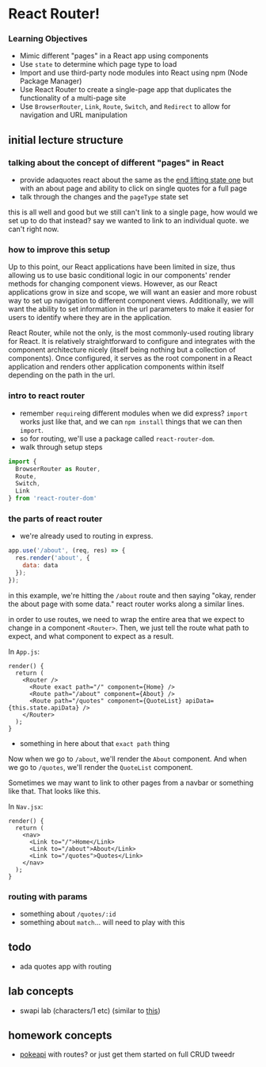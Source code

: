 # React Router!

### Learning Objectives

- Mimic different "pages" in a React app using components
- Use `state` to determine which page type to load
- Import and use third-party node modules into React using npm (Node Package Manager)
- Use React Router to create a single-page app that duplicates the functionality of a multi-page site
- Use `BrowserRouter`, `Link`, `Route`, `Switch`, and `Redirect` to allow for navigation and URL manipulation

## initial lecture structure

### talking about the concept of different "pages" in React
- provide adaquotes react about the same as the [end lifting state one](https://git.generalassemb.ly/nyc-wdi-ada/adaquotes_featuredquote_examples/tree/master/adaquotes-lifted-state) but with an about page and ability to click on single quotes for a full page
- talk through the changes and the `pageType` state set

this is all well and good but we still can't link to a single page, how would we set up to do that instead? say we wanted to link to an individual quote. we can't right now.

### how to improve this setup

Up to this point, our React applications have been limited in size, thus allowing us to use basic conditional logic in our components' render methods for changing component views. However, as our React applications grow in size and scope, we will want an easier and more robust way to set up navigation to different component views. Additionally, we will want the ability to set information in the url parameters to make it easier for users to identify where they are in the application.

React Router, while not the only, is the most commonly-used routing library for React. It is relatively straightforward to configure and integrates with the component architecture nicely (itself being nothing but a collection of components). Once configured, it serves as the root component in a React application and renders other application components within itself depending on the path in the url.

### intro to react router
- remember `require`ing different modules when we did express? `import` works just like that, and we can `npm install` things that we can then `import`.
- so for routing, we'll use a package called `react-router-dom`. 
- walk through setup steps


```js
import {
  BrowserRouter as Router,
  Route,
  Switch,
  Link
} from 'react-router-dom'
```


### the parts of react router

- we're already used to routing in express. 

```js
app.use('/about', (req, res) => {
  res.render('about', { 
    data: data 
  });
});
```

in this example, we're hitting the `/about` route and then saying "okay, render the about page with some data." react router works along a similar lines.

in order to use routes, we need to wrap the entire area that we expect to change in a component `<Router>`. Then, we just tell the route what path to expect, and what component to expect as a result.

In `App.js`:

```
render() {
  return (
    <Router />
      <Route exact path="/" component={Home} />
      <Route path="/about" component={About} />
      <Route path="/quotes" component={QuoteList} apiData={this.state.apiData} />
    </Router>
  );
}
```

- something in here about that `exact path` thing

Now when we go to `/about`, we'll render the `About` component. And when we go to `/quotes`, we'll render the `QuoteList` component.

Sometimes we may want to link to other pages from a navbar or something like that. That looks like this. 

In `Nav.jsx`:

```
render() {
  return (
    <nav>
      <Link to="/">Home</Link>
      <Link to="/about">About</Link>
      <Link to="/quotes">Quotes</Link>
    </nav>
  );
}

```

### routing with params

- something about `/quotes/:id`
- something about `match`... will need to play with this

## todo

- ada quotes app with routing

## lab concepts

- swapi lab (characters/1 etc) (similar to [this](https://github.com/ga-students/WDI_HAKUNA_MATATA/blob/master/unit02/w06_d04/lab/starwars-routing-lab.md))


## homework concepts

- [pokeapi](https://pokeapi.co/) with routes? or just get them started on full CRUD tweedr